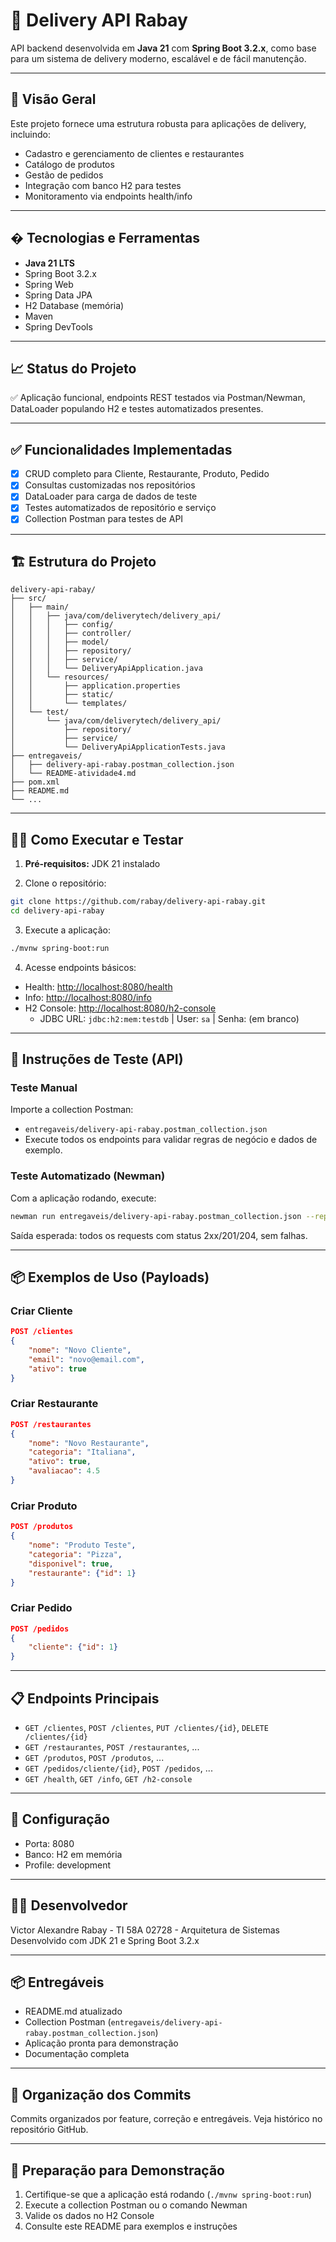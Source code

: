 
# 🚀 Delivery API Rabay

API backend desenvolvida em **Java 21** com **Spring Boot 3.2.x**, como base para um sistema de delivery moderno, escalável e de fácil manutenção.

---


## 📌 Visão Geral

Este projeto fornece uma estrutura robusta para aplicações de delivery, incluindo:

- Cadastro e gerenciamento de clientes e restaurantes
- Catálogo de produtos
- Gestão de pedidos
- Integração com banco H2 para testes
- Monitoramento via endpoints health/info

---

## �️ Tecnologias e Ferramentas

- **Java 21 LTS**
- Spring Boot 3.2.x
- Spring Web
- Spring Data JPA
- H2 Database (memória)
- Maven
- Spring DevTools

---

## 📈 Status do Projeto

✅ Aplicação funcional, endpoints REST testados via Postman/Newman, DataLoader populando H2 e testes automatizados presentes.

---

## ✅ Funcionalidades Implementadas

- [x] CRUD completo para Cliente, Restaurante, Produto, Pedido
- [x] Consultas customizadas nos repositórios
- [x] DataLoader para carga de dados de teste
- [x] Testes automatizados de repositório e serviço
- [x] Collection Postman para testes de API

---


## 🏗️ Estrutura do Projeto

```text
delivery-api-rabay/
├── src/
│   ├── main/
│   │   ├── java/com/deliverytech/delivery_api/
│   │   │   ├── config/
│   │   │   ├── controller/
│   │   │   ├── model/
│   │   │   ├── repository/
│   │   │   ├── service/
│   │   │   └── DeliveryApiApplication.java
│   │   └── resources/
│   │       ├── application.properties
│   │       ├── static/
│   │       └── templates/
│   └── test/
│       └── java/com/deliverytech/delivery_api/
│           ├── repository/
│           ├── service/
│           └── DeliveryApiApplicationTests.java
├── entregaveis/
│   ├── delivery-api-rabay.postman_collection.json
│   └── README-atividade4.md
├── pom.xml
├── README.md
└── ...
```

---

## 🏃‍♂️ Como Executar e Testar


1. **Pré-requisitos:** JDK 21 instalado

2. Clone o repositório:

```bash
git clone https://github.com/rabay/delivery-api-rabay.git
cd delivery-api-rabay
```

3. Execute a aplicação:

```bash
./mvnw spring-boot:run
```

4. Acesse endpoints básicos:

- Health: [http://localhost:8080/health](http://localhost:8080/health)
- Info: [http://localhost:8080/info](http://localhost:8080/info)
- H2 Console: [http://localhost:8080/h2-console](http://localhost:8080/h2-console)
	- JDBC URL: `jdbc:h2:mem:testdb` | User: `sa` | Senha: (em branco)

---

## 🧪 Instruções de Teste (API)


### Teste Manual

Importe a collection Postman:

- `entregaveis/delivery-api-rabay.postman_collection.json`
- Execute todos os endpoints para validar regras de negócio e dados de exemplo.

### Teste Automatizado (Newman)

Com a aplicação rodando, execute:

```bash
newman run entregaveis/delivery-api-rabay.postman_collection.json --reporters cli --insecure
```

Saída esperada: todos os requests com status 2xx/201/204, sem falhas.

---

## 📦 Exemplos de Uso (Payloads)


### Criar Cliente

```json
POST /clientes
{
	"nome": "Novo Cliente",
	"email": "novo@email.com",
	"ativo": true
}
```

### Criar Restaurante

```json
POST /restaurantes
{
	"nome": "Novo Restaurante",
	"categoria": "Italiana",
	"ativo": true,
	"avaliacao": 4.5
}
```

### Criar Produto

```json
POST /produtos
{
	"nome": "Produto Teste",
	"categoria": "Pizza",
	"disponivel": true,
	"restaurante": {"id": 1}
}
```

### Criar Pedido

```json
POST /pedidos
{
	"cliente": {"id": 1}
}
```

---

## 📋 Endpoints Principais

- `GET /clientes`, `POST /clientes`, `PUT /clientes/{id}`, `DELETE /clientes/{id}`
- `GET /restaurantes`, `POST /restaurantes`, ...
- `GET /produtos`, `POST /produtos`, ...
- `GET /pedidos/cliente/{id}`, `POST /pedidos`, ...
- `GET /health`, `GET /info`, `GET /h2-console`

---

## 🔧 Configuração

- Porta: 8080
- Banco: H2 em memória
- Profile: development

---

## 👨‍💻 Desenvolvedor

Victor Alexandre Rabay - TI 58A 02728 - Arquitetura de Sistemas
Desenvolvido com JDK 21 e Spring Boot 3.2.x

---

## 📦 Entregáveis

- README.md atualizado
- Collection Postman (`entregaveis/delivery-api-rabay.postman_collection.json`)
- Aplicação pronta para demonstração
- Documentação completa

---

## 📝 Organização dos Commits

Commits organizados por feature, correção e entregáveis. Veja histórico no repositório GitHub.

---

## 🚀 Preparação para Demonstração

1. Certifique-se que a aplicação está rodando (`./mvnw spring-boot:run`)
2. Execute a collection Postman ou o comando Newman
3. Valide os dados no H2 Console
4. Consulte este README para exemplos e instruções
